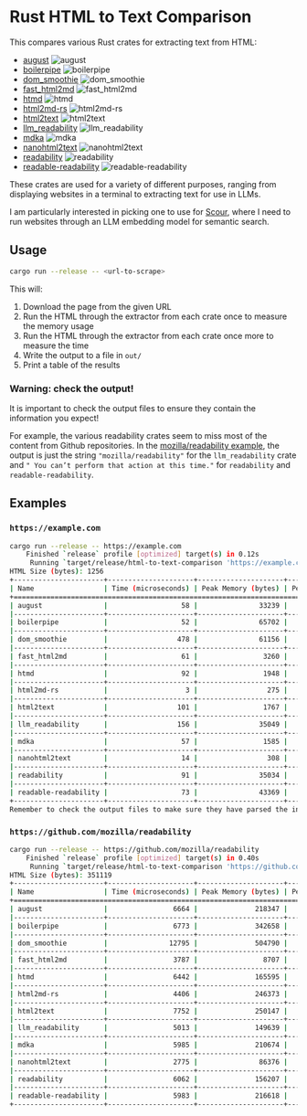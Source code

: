 # Rust HTML to Text Comparison

This compares various Rust crates for extracting text from HTML:

- [august](https://crates.io/crates/august) ![august](https://img.shields.io/crates/d/august)
- [boilerpipe](https://crates.io/crates/boilerpipe) ![boilerpipe](https://img.shields.io/crates/d/boilerpipe)
- [dom_smoothie](https://crates.io/crates/dom_smoothie) ![dom_smoothie](https://img.shields.io/crates/d/dom_smoothie)
- [fast_html2md](https://crates.io/crates/fast_html2md) ![fast_html2md](https://img.shields.io/crates/d/fast_html2md)
- [htmd](https://crates.io/crates/htmd) ![htmd](https://img.shields.io/crates/d/htmd)
- [html2md-rs](https://crates.io/crates/html2md-rs) ![html2md-rs](https://img.shields.io/crates/d/html2md-rs)
- [html2text](https://crates.io/crates/html2text) ![html2text](https://img.shields.io/crates/d/html2text)
- [llm_readability](https://crates.io/crates/llm_readability) ![llm_readability](https://img.shields.io/crates/d/llm_readability)
- [mdka](https://crates.io/crates/mdka) ![mdka](https://img.shields.io/crates/d/mdka)
- [nanohtml2text](https://crates.io/crates/nanohtml2text) ![nanohtml2text](https://img.shields.io/crates/d/nanohtml2text)
- [readability](https://crates.io/crates/readability) ![readability](https://img.shields.io/crates/d/readability)
- [readable-readability](https://crates.io/crates/readable-readability) ![readable-readability](https://img.shields.io/crates/d/readable-readability)

These crates are used for a variety of different purposes, ranging from displaying websites in a terminal to extracting text for use in LLMs.

I am particularly interested in picking one to use for [Scour](https://scour.ing), where I need to run websites through an LLM embedding model for semantic search.

## Usage

```sh
cargo run --release -- <url-to-scrape>
```

This will:

1. Download the page from the given URL
2. Run the HTML through the extractor from each crate once to measure the memory usage
3. Run the HTML through the extractor from each crate once more to measure the time
4. Write the output to a file in `out/`
5. Print a table of the results

### Warning: check the output!

It is important to check the output files to ensure they contain the information you expect!

For example, the various readability crates seem to miss most of the content from Github repositories.
In the [mozilla/readability example](#https://github.com/mozilla/readability), the output is just the string `"mozilla/readability"` for the `llm_readability` crate and `" You can’t perform that action at this time."` for `readability` and `readable-readability`.

## Examples

### `https://example.com`

```sh
cargo run --release -- https://example.com
    Finished `release` profile [optimized] target(s) in 0.12s
     Running `target/release/html-to-text-comparison 'https://example.com'`
HTML Size (bytes): 1256
+----------------------+---------------------+---------------------+-------------------------------+---------------------+-------------+------------------------------+
| Name                 | Time (microseconds) | Peak Memory (bytes) | Peak Memory as % of HTML Size | Output Size (bytes) | % Reduction | Output File                  |
+=========================================================================================================================================+
| august               |                  58 |               33239 |                      2646.42% |                 228 | 81.85%      | out/august.txt               |
|----------------------+---------------------+---------------------+-------------------------------+---------------------+-------------+------------------------------|
| boilerpipe           |                  52 |               65702 |                      5231.05% |                 171 | 86.39%      | out/boilerpipe.txt           |
|----------------------+---------------------+---------------------+-------------------------------+---------------------+-------------+------------------------------|
| dom_smoothie         |                 478 |               61156 |                      4869.11% |                 256 | 79.62%      | out/dom_smoothie.txt         |
|----------------------+---------------------+---------------------+-------------------------------+---------------------+-------------+------------------------------|
| fast_html2md         |                  61 |                3260 |                       259.55% |                 229 | 81.77%      | out/fast_html2md.txt         |
|----------------------+---------------------+---------------------+-------------------------------+---------------------+-------------+------------------------------|
| htmd                 |                  92 |                1948 |                       155.10% |                 247 | 80.33%      | out/htmd.txt                 |
|----------------------+---------------------+---------------------+-------------------------------+---------------------+-------------+------------------------------|
| html2md-rs           |                   3 |                 275 |                        21.89% |                   0 | 100.00%     | out/html2md-rs.txt           |
|----------------------+---------------------+---------------------+-------------------------------+---------------------+-------------+------------------------------|
| html2text            |                 101 |                1767 |                       140.68% |                 240 | 80.89%      | out/html2text.txt            |
|----------------------+---------------------+---------------------+-------------------------------+---------------------+-------------+------------------------------|
| llm_readability      |                 156 |               35049 |                      2790.53% |                 189 | 84.95%      | out/llm_readability.txt      |
|----------------------+---------------------+---------------------+-------------------------------+---------------------+-------------+------------------------------|
| mdka                 |                  57 |                1585 |                       126.19% |                 241 | 80.81%      | out/mdka.txt                 |
|----------------------+---------------------+---------------------+-------------------------------+---------------------+-------------+------------------------------|
| nanohtml2text        |                  14 |                 308 |                        24.52% |                 250 | 80.10%      | out/nanohtml2text.txt        |
|----------------------+---------------------+---------------------+-------------------------------+---------------------+-------------+------------------------------|
| readability          |                  91 |               35034 |                      2789.33% |                 175 | 86.07%      | out/readability.txt          |
|----------------------+---------------------+---------------------+-------------------------------+---------------------+-------------+------------------------------|
| readable-readability |                  73 |               43369 |                      3452.95% |                 175 | 86.07%      | out/readable-readability.txt |
+----------------------+---------------------+---------------------+-------------------------------+---------------------+-------------+------------------------------+
Remember to check the output files to make sure they have parsed the information you expect!
```

### `https://github.com/mozilla/readability`

```sh
cargo run --release -- https://github.com/mozilla/readability
    Finished `release` profile [optimized] target(s) in 0.40s
     Running `target/release/html-to-text-comparison 'https://github.com/mozilla/readability'`
HTML Size (bytes): 351119
+----------------------+---------------------+---------------------+-------------------------------+---------------------+-------------+-------------------------------+
| Name                 | Time (microseconds) | Peak Memory (bytes) | Peak Memory as % of HTML Size | Output Size (bytes) | % Reduction | Output File                   |
+======================================================================================================================================================================+
| august               |                6664 |              218347 |                        62.19% |               13498 | 96.16%      | out/august.txt                |
|----------------------+---------------------+---------------------+-------------------------------+---------------------+-------------+-------------------------------|
| boilerpipe           |                6773 |              342658 |                        97.59% |                 266 | 99.92%      | out/boilerpipe.txt            |
|----------------------+---------------------+---------------------+-------------------------------+---------------------+-------------+-------------------------------|
| dom_smoothie         |               12795 |              504790 |                       143.77% |               20976 | 94.03%      | out/dom_smoothie.txt          |
|----------------------+---------------------+---------------------+-------------------------------+---------------------+-------------+-------------------------------|
| fast_html2md         |                3787 |                8707 |                         2.48% |               16082 | 95.42%      | out/fast_html2md.txt          |
|----------------------+---------------------+---------------------+-------------------------------+---------------------+-------------+-------------------------------|
| htmd                 |                6442 |              165595 |                        47.16% |               14513 | 95.87%      | out/htmd.txt                  |
|----------------------+---------------------+---------------------+-------------------------------+---------------------+-------------+-------------------------------|
| html2md-rs           |                4406 |              246373 |                        70.17% |               18209 | 94.81%      | out/html2md-rs.txt            |
|----------------------+---------------------+---------------------+-------------------------------+---------------------+-------------+-------------------------------|
| html2text            |                7752 |              250147 |                        71.24% |               29458 | 91.61%      | out/html2text.txt             |
|----------------------+---------------------+---------------------+-------------------------------+---------------------+-------------+-------------------------------|
| llm_readability      |                5013 |              149639 |                        42.62% |                  19 | 99.99%      | out/llm_readability.txt       |
|----------------------+---------------------+---------------------+-------------------------------+---------------------+-------------+-------------------------------|
| mdka                 |                5985 |              210674 |                        60.00% |                6896 | 98.04%      | out/mdka.txt                  |
|----------------------+---------------------+---------------------+-------------------------------+---------------------+-------------+-------------------------------|
| nanohtml2text        |                2775 |               86376 |                        24.60% |               19126 | 94.55%      | out/nanohtml2text.txt         |
|----------------------+---------------------+---------------------+-------------------------------+---------------------+-------------+-------------------------------|
| readability          |                6062 |              156207 |                        44.49% |                  53 | 99.98%      | out/readability.txt           |
|----------------------+---------------------+---------------------+-------------------------------+---------------------+-------------+-------------------------------|
| readable-readability |                5983 |              216618 |                        61.69% |                  53 | 99.98%      | out/readable-readability.txt  |
+----------------------+---------------------+---------------------+-------------------------------+---------------------+-------------+-------------------------------+
```
